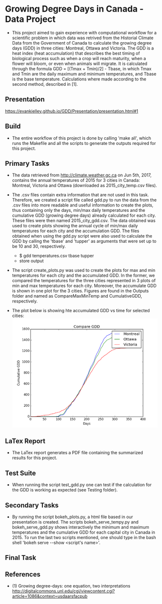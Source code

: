 # Growing Degree Days in Canada - Data Project

* This project aimed to gain experience with computational workflow for a scientific problem in which data was retrived from the Historial Climate Data from the Government of Canada to calculate the growing degree days (GDD) in three cities: Montreal, Ottawa and Victoria. The GDD is a heat index (heat accumulation) that describes the best timing of biological process such as when a crop will reach maturity, when a flower will bloom, or even when animals will migrate. It is calculated through the formula GDD = [(Tmax + Tmin)/2] - Tbase, in which Tmax and Tmin are the daily maximum and minimum temperatures, and Tbase is the base temperature. Calculations where made according to the second method, described in [1].

## Presentation
https://evankielley.github.io/GDD/Presentation/presentation.html#1
 
## Build
* The entire workflow of this project is done by calling 'make all', which runs the Makefile and all the scripts to generate the outputs required for this project. 

## Primary Tasks
* The data retrieved from http://climate.weather.gc.ca on Jun 5th, 2017, contains the annual temperatures of 2015 for 3 cities in Canada: Montreal, Victoria and Ottawa (downloaded as 2015_city_temp.csv files).
* The .csv files contain extra information that are not used in this task. Therefore, we created a script file called gdd.py to run the data from the .csv files into more readable and useful information to create the plots, thus containing only the days, min/max daily temperatures and the cumulative GDD (growing degree days) already calculated for each city. These files were then named 2015_city_gdd.csv. The data obtained was used to create plots showing the annual cycle of min/max daily temperatures for each city and the accumulation GDD. The files obtained when using the gdd.py script were also used to calculate the GDD by calling the 'tbase' and 'tupper' as arguments that were set up to be 10 and 30, respectively.  
  * $ gdd temperatures.csv tbase tupper
  * store output
* The script create_plots.py was used to create the plots for max and min temperatures for each city and the accumulated GDD. In the former, we compared the temperatures for the three cities represented in 3 plots of min and max temperatures for each city. Moreover, the accumulate GDD is shown in one plot for the 3 cities. Figures are found in the Outputs folder and named as CompareMaxMinTemp and CumulativeGDD, respectively. 

* The plot below is showing hte accumulated GDD vs time for selected cities: 
![alt text](https://github.com/evankielley/GDD/blob/master/Plots/CumulativeGDD.png)

## LaTex Report
* The LaTex report generates a PDF file containing the summarized results for this project.

## Test Suite
* When running the script test_gdd.py one can test if the calculation for the GDD is working as expected (see Testing folder).

## Secondary Tasks
* By running the script bokeh_plots.py, a html file based in our presentation is created. The scripts bokeh_serve_tempy.py and bokeh_serve_gdd.py shows interactively the minimum and maximum temperatures and the cumulative GDD for each capital city in Canada in 2015. To run the last two scripts mentioned, one should type in the bash shell 'bokeh serve --show <script's name>'.

## Final Task

## References
* (1) Growing degree-days: one equation, two interpretations http://digitalcommons.unl.edu/cgi/viewcontent.cgi?article=1086&context=usdaarsfacpub 


